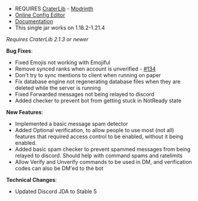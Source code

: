 - REQUIRES [CraterLib](https://www.curseforge.com/minecraft/mc-mods/craterlib) - [Modrinth](https://modrinth.com/mod/craterlib)
- [Online Config Editor](https://editor.firstdark.dev)
- [Documentation](https://sdlink.fdd-docs.com)
- This single jar works on 1.18.2-1.21.4

*Requires CraterLib 2.1.3 or newer*

**Bug Fixes**:

- Fixed Emojis not working with Emojiful
- Remove synced ranks when account is unverified - [#134](https://github.com/hypherionmc/sdlink/issues/134)
- Don't try to sync mentions to client when running on paper
- Fix database engine not regenerating database files when they are deleted while the server is running
- Fixed Forwarded messages not being relayed to discord
- Added checker to prevent bot from getting stuck in NotReady state

**New Features**:

- Implemented a basic message spam detector
- Added Optional verification, to allow people to use most (not all) features that required access control to be enabled, without it being enabled.
- Added basic spam checker to prevent spammed messages from being relayed to discord. Should help with command spams and ratelimits
- Allow Verify and Unverify commands to be used in DM, and verification codes can also be DM'ed to the bot

**Technical Changes**:

- Updated Discord JDA to Stable 5